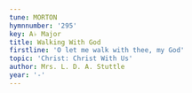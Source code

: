 ```yaml
---
tune: MORTON
hymnnumber: '295'
key: A♭ Major
title: Walking With God
firstline: 'O let me walk with thee, my God'
topic: 'Christ: Christ With Us'
author: Mrs. L. D. A. Stuttle
year: '-'
---
```

